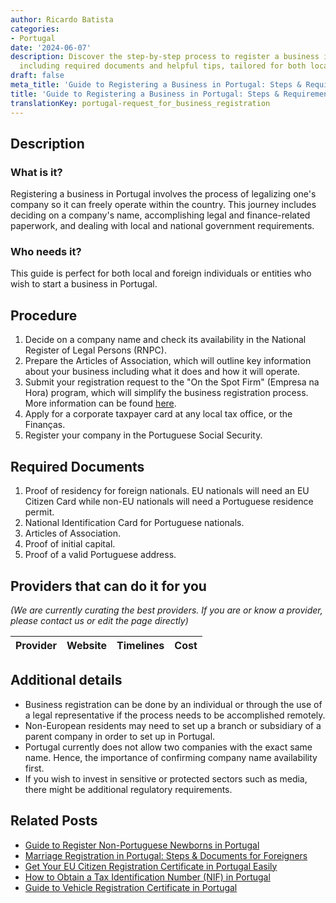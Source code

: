 ```yaml
---
author: Ricardo Batista
categories:
- Portugal
date: '2024-06-07'
description: Discover the step-by-step process to register a business in Portugal,
  including required documents and helpful tips, tailored for both locals and foreigners.
draft: false
meta_title: 'Guide to Registering a Business in Portugal: Steps & Requirements'
title: 'Guide to Registering a Business in Portugal: Steps & Requirements'
translationKey: portugal-request_for_business_registration
---
```


## Description
### What is it?
Registering a business in Portugal involves the process of legalizing one's company so it can freely operate within the country. This journey includes deciding on a company's name, accomplishing legal and finance-related paperwork, and dealing with local and national government requirements.
### Who needs it?
This guide is perfect for both local and foreign individuals or entities who wish to start a business in Portugal.

## Procedure
1. Decide on a company name and check its availability in the National Register of Legal Persons (RNPC). 
2. Prepare the Articles of Association, which will outline key information about your business including what it does and how it will operate.
3. Submit your registration request to the "On the Spot Firm" (Empresa na Hora) program, which will simplify the business registration process. More information can be found [here](https://justica.gov.pt/Servicos/Empresa-na-Hora).
4. Apply for a corporate taxpayer card at any local tax office, or the Finanças.
5. Register your company in the Portuguese Social Security.

## Required Documents
1. Proof of residency for foreign nationals. EU nationals will need an EU Citizen Card while non-EU nationals will need a Portuguese residence permit.
2. National Identification Card for Portuguese nationals.
3. Articles of Association.
4. Proof of initial capital.
5. Proof of a valid Portuguese address.

## Providers that can do it for you

_(We are currently curating the best providers. If you are or know a provider, please contact us or edit the page directly)_

| Provider        |     Website     |     Timelines    |       Cost      |
| --------------- | --------------- |  :-------------: | :-------------: |

## Additional details
- Business registration can be done by an individual or through the use of a legal representative if the process needs to be accomplished remotely.
- Non-European residents may need to set up a branch or subsidiary of a parent company in order to set up in Portugal.
- Portugal currently does not allow two companies with the exact same name. Hence, the importance of confirming company name availability first.
- If you wish to invest in sensitive or protected sectors such as media, there might be additional regulatory requirements.


## Related Posts

- [Guide to Register Non-Portuguese Newborns in Portugal](https://tramitit.com/guides/portugal/registration_of_birth_of_foreign_citizen_in_portugal/)
- [Marriage Registration in Portugal: Steps & Documents for Foreigners](https://tramitit.com/guides/portugal/registration_of_marriage_of_foreign_citizen_in_portugal/)
- [Get Your EU Citizen Registration Certificate in Portugal Easily](https://tramitit.com/guides/portugal/request_for_registration_certificate_for_eu_citizen/)
- [How to Obtain a Tax Identification Number (NIF) in Portugal](https://tramitit.com/guides/portugal/request_for_tax_identification_number_nif/)
- [Guide to Vehicle Registration Certificate in Portugal](https://tramitit.com/guides/portugal/request_for_registration_certificate/)